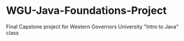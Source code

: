 # WGU-Java-Foundations-Project
Final Capstone project for Western Governors University "Intro to Java" class
